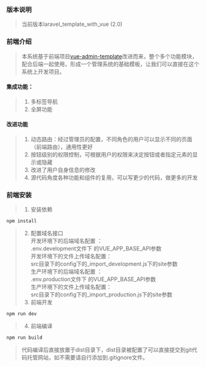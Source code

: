 ### 版本说明
>  当前版本laravel_template_with_vue (2.0)  

### 前端介绍   
>  本系统基于前端项目[vue-admin-template](http://panjiachen.github.io/vue-admin-template)改进而来，整个多个功能模块，配合后端一起使用，形成一个管理系统的基础模板，让我们可以直接在这个系统上开发项目。
#### 集成功能：  
>  1. 多标签导航  
>  2. 全屏功能

#### 改进功能  
>  1. 动态路由：经过管理员的配置，不同角色的用户可以显示不同的页面（前端路由），通用性更好  
>  2. 按钮级别的权限控制，可根据用户的权限来决定按钮或者指定元素的显示或隐藏  
>  3. 改进了用户自身信息的修改  
>  4. 源代码角度各种功能和组件的复用，可以写更少的代码，做更多的开发

### 前端安装
>  1. 安装依赖
~~~
npm install
~~~
>  2. 配置域名接口  
开发环境下的后端域名配置 ：  
.env.development文件下
的VUE_APP_BASE_API参数  
开发环境下的文件上传域名配置：  
src目录下的config下的_import_development.js下的site参数  
生产环境下的后端域名配置 ：  
.env.production文件下
的VUE_APP_BASE_API参数  
生产环境下的文件上传域名配置：  
src目录下的config下的_import_production.js下的site参数    
>  3. 前端开发  
~~~
npm run dev
~~~
>  4. 前端编译
~~~
npm run build
~~~
> 代码编译后直接放置于dist目录下，dist目录被配置了可以直接提交到git代码托管网站，如不需要请自行添加到.gitignore文件。

